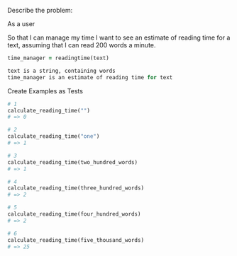 Describe the problem:

As a user

So that I can manage my time
I want to see an estimate of reading time for a text, assuming that I can read 200 words a minute.

<!-- 2. Design the Method Signature
The signature of a method includes:

The name of the method.
What parameters it takes, their names and data types.
What it returns and the data type of that value.
Any other side effects it might have.
Steps 3 and 4 then operate as a cycle. -->

```ruby
time_manager = readingtime(text) 

text is a string, containing words 
time_manager is an estimate of reading time for text

```

Create Examples as Tests
```ruby
# 1
calculate_reading_time("")
# => 0

# 2
calculate_reading_time("one")
# => 1

# 3
calculate_reading_time(two_hundred_words)
# => 1

# 4
calculate_reading_time(three_hundred_words)
# => 2

# 5
calculate_reading_time(four_hundred_words)
# => 2

# 6
calculate_reading_time(five_thousand_words)
# => 25